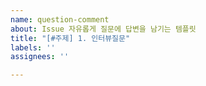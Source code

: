 ```yaml
---
name: question-comment
about: Issue 자유롭게 질문에 답변을 남기는 템플릿
title: "[#주제] 1. 인터뷰질문"
labels: ''
assignees: ''

---
```



